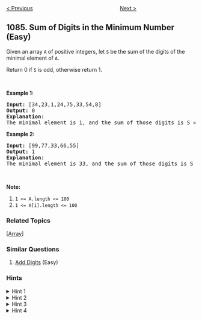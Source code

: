 <!--|This file generated by command(leetcode description); DO NOT EDIT.    |-->
<!--+----------------------------------------------------------------------+-->
<!--|@author    Openset <openset.wang@gmail.com>                           |-->
<!--|@link      https://github.com/openset                                 |-->
<!--|@home      https://github.com/openset/leetcode                        |-->
<!--+----------------------------------------------------------------------+-->

[< Previous](https://github.com/openset/leetcode/tree/master/problems/sales-analysis-iii "Sales Analysis III")
　　　　　　　　　　　　　　　　
[Next >](https://github.com/openset/leetcode/tree/master/problems/high-five "High Five")

## 1085. Sum of Digits in the Minimum Number (Easy)

<p>Given an array <code>A</code> of positive integers, let <code>S</code> be the sum of the digits of the minimal element of <code>A</code>.</p>

<p>Return 0 if <code>S</code> is odd, otherwise return 1.</p>

<p>&nbsp;</p>

<p><strong>Example 1:</strong></p>

<pre>
<strong>Input: </strong><span id="example-input-1-1">[34,23,1,24,75,33,54,8]</span>
<strong>Output: </strong><span id="example-output-1">0</span>
<strong>Explanation: </strong>
The minimal element is 1, and the sum of those digits is S = 1 which is odd, so the answer is 0.
</pre>

<p><strong>Example 2:</strong></p>

<pre>
<strong>Input: </strong><span id="example-input-2-1">[99,77,33,66,55]</span>
<strong>Output: </strong><span id="example-output-2">1</span>
<strong>Explanation: </strong>
The minimal element is 33, and the sum of those digits is S = 3 + 3 = 6 which is even, so the answer is 1.
</pre>

<p>&nbsp;</p>

<p><strong>Note:</strong></p>

<ol>
	<li><code>1 &lt;= A.length &lt;= 100</code></li>
	<li><code>1 &lt;= A[i].length &lt;= 100</code></li>
</ol>

### Related Topics
  [[Array](https://github.com/openset/leetcode/tree/master/tag/array/README.md)]

### Similar Questions
  1. [Add Digits](https://github.com/openset/leetcode/tree/master/problems/add-digits) (Easy)

### Hints
<details>
<summary>Hint 1</summary>
How to find the minimum number in an array?
</details>

<details>
<summary>Hint 2</summary>
Loop over the array and compare each one of the numbers.
</details>

<details>
<summary>Hint 3</summary>
How to find the sum of digits?
</details>

<details>
<summary>Hint 4</summary>
Divide the number consecutively and get their remainder modulus 10. Sum those remainders and return the answer as the problem asks.
</details>
